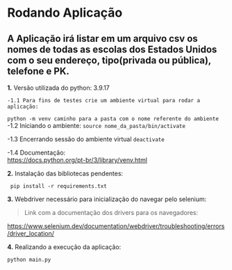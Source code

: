 # Rodando Aplicação

## A Aplicação irá listar em um arquivo csv os nomes de todas as escolas dos Estados Unidos com o seu endereço, tipo(privada ou pública), telefone e PK.

**1.** Versão utilizada do python: 3.9.17

    -1.1 Para fins de testes crie um ambiente virtual para rodar a aplicação:
```python -m venv caminho para a pasta com o nome referente do ambiente```
    -1.2 Iniciando o ambiente:
```source nome_da_pasta/bin/activate```

-1.3 Encerrando sessão do ambiente virtual
        ```deactivate```

-1.4 Documentação:       
    <https://docs.python.org/pt-br/3/library/venv.html>


**2.** Instalação das bibliotecas pendentes:

``` pip install -r requirements.txt```

**3.** Webdriver necessário para inicialização do navegar pelo selenium:

> Link com a documentação dos drivers para os navegadores:
    
https://www.selenium.dev/documentation/webdriver/troubleshooting/errors/driver_location/

**4.** Realizando a execução da aplicação:

```python main.py```
